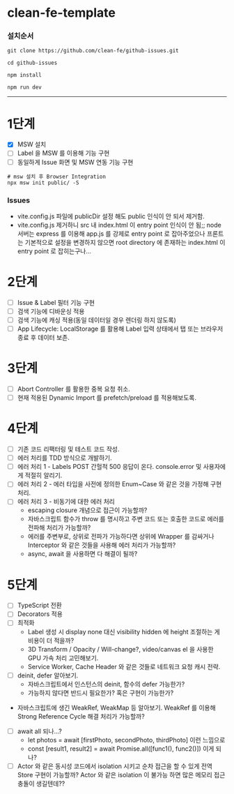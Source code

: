 # clean-fe-template

### 설치순서
```shell
git clone https://github.com/clean-fe/github-issues.git 

cd github-issues

npm install

npm run dev
```

---

# 1단계
- [X] MSW 설치
- [ ] Label 을 MSW 를 이용해 기능 구현
- [ ] 동일하게 Issue 화면 및 MSW 연동 기능 구현

```shell
# msw 설치 후 Browser Integration
npx msw init public/ -S
```

### Issues

- vite.config.js 파일에 publicDir 설정 해도 public 인식이 안 되서 제거함.
- vite.config.js 제거하니 src 내 index.html 이 entry point 인식이 안 됨;;
  node 서버는 express 를 이용해 app.js 를 강제로 entry point 로 잡아주었으나
  프론트는 기본적으로 설정을 변경하지 않으면 root directory 에 존재하는 index.html 이
  entry point 로 잡히는구나...

# 2단계
- [ ] Issue & Label 필터 기능 구현
- [ ] 검색 기능에 디바운싱 적용
- [ ] 검색 기능에 캐싱 적용(동일 데이터일 경우 렌더링 하지 않도록)
- [ ] App Lifecycle: LocalStorage 를 활용해 Label 입력 상태에서 탭 또는 브라우저 종료 후 데이터 보존.

# 3단계
- [ ] Abort Controller 를 활용한 중복 요청 취소.
- [ ] 현재 적용된 Dynamic Import 를 prefetch/preload 를 적용해보도록.

# 4단계
- [ ] 기존 코드 리팩터링 및 테스트 코드 작성.
- [ ] 에러 처리를 TDD 방식으로 개발하기.
- [ ] 에러 처리 1 - Labels POST 간헐적 500 응답이 온다. console.error 및 사용자에게 적절히 알리기.
- [ ] 에러 처리 2 - 에러 타입을 사전에 정의한 Enum~Case 와 같은 것을 가정해 구현 처리.
- [ ] 에러 처리 3 - 비동기에 대한 에러 처리
  - escaping closure 개념으로 접근이 가능할까?
  - 자바스크립트 함수가 throw 를 명시하고 주변 코드 또는 호출한 코드로 에러를 전파해 처리가 가능할까?
  - 에러를 주변부로, 상위로 전파가 가능하다면 상위에 Wrapper 를 감싸거나 Interceptor 와 같은 것들을 사용해 
    에러 처리가 가능할까?
  - async, await 을 사용하면 다 해결이 될까?

# 5단계
- [ ] TypeScript 전환
- [ ] Decorators 적용
- [ ] 최적화
  - Label 생성 시 display none 대신 visibility hidden 에 height 조절하는 게 비용이 더 적을까?
  - 3D Transform / Opacity / Will-change?, video/canvas el 을 사용한 GPU 가속 처리 고민해보기.
  - Service Worker, Cache Header 와 같은 것들로 네트워크 요청 캐시 전략.
- [ ] deinit, defer 알아보기.
  - 자바스크립트에서 인스턴스의 deinit, 함수의 defer 가능한가?
  - 가능하지 않다면 반드시 필요한가? 혹은 구현이 가능한가?
- 자바스크립트에 생긴 WeakRef, WeakMap 등 알아보기. WeakRef 를 이용해 
  Strong Reference Cycle 해결 처리가 가능할까?
- [ ] await all 되나...?
    - let photos = await [firstPhoto, secondPhoto, thirdPhoto] 이런 느낌으로
    - const [result1, result2] = await Promise.all([func1(), func2()]) 이게 되나?
- [ ] Actor 와 같은 동시성 코드에서 isolation 시키고 순차 접근을 할 수 있게 전역 Store 구현이 가능할까? 
      Actor 와 같은 isolation 이 불가능 하면 많은 메모리 접근 충돌이 생길텐데??
